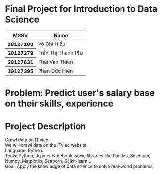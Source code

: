 <h1>Final Project for Introduction to Data Science</h1>

<table class="table">
  <thead>
    <tr>
      <th scope="col">MSSV</th>
      <th scope="col">Name</th>
    </tr>
  </thead>
  <tbody>
    <tr>
      <th scope="row">18127100</th>
      <td>Võ Chí Hiếu</td>
    </tr>
    <tr>
      <th scope="row">20127279</th>
      <td>Trần Thị Thanh Phú</td>
    </tr>
    <tr>
      <th scope="row">20127631</th>
      <td>Thái Văn Thiên</td>
    </tr>
    <tr>
      <th scope="row">19127395</th>
      <td>Phan Đức Hiển</td>
    </tr>
  </tbody>
</table>

<h1>Problem: Predict user's salary base on their skills, experience</h1>
<h1>Project Description</h1>
  <span>
    Crawl data on <a href="https://itviec.com/">IT viec</a>
   </span><br>
  <span>
  We will crawl data on the ITviec website.<br>
  Language: Python.<br>
  Tools: Python, Jupyter Notebook, some libraries like  Pandas, Selenium, Numpy, Matplotlib, Seaborn, Scikit-learn,...<br>
Goal: Apply the knowledge of data science to solve real-world problems.   
  </span>
